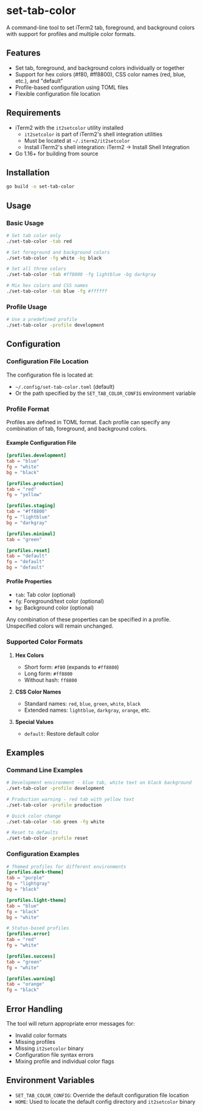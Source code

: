 # set-tab-color

A command-line tool to set iTerm2 tab, foreground, and background colors with support for profiles and multiple color formats.

## Features

- Set tab, foreground, and background colors individually or together
- Support for hex colors (#f80, #ff8800), CSS color names (red, blue, etc.), and "default"
- Profile-based configuration using TOML files
- Flexible configuration file location

## Requirements

- iTerm2 with the `it2setcolor` utility installed
  - `it2setcolor` is part of iTerm2's shell integration utilities
  - Must be located at `~/.iterm2/it2setcolor`
  - Install iTerm2's shell integration: iTerm2 → Install Shell Integration
- Go 1.16+ for building from source

## Installation

```bash
go build -o set-tab-color
```

## Usage

### Basic Usage

```bash
# Set tab color only
./set-tab-color -tab red

# Set foreground and background colors
./set-tab-color -fg white -bg black

# Set all three colors
./set-tab-color -tab #ff8800 -fg lightblue -bg darkgray

# Mix hex colors and CSS names
./set-tab-color -tab blue -fg #ffffff
```

### Profile Usage

```bash
# Use a predefined profile
./set-tab-color -profile development
```

## Configuration

### Configuration File Location

The configuration file is located at:
- `~/.config/set-tab-color.toml` (default)
- Or the path specified by the `SET_TAB_COLOR_CONFIG` environment variable

### Profile Format

Profiles are defined in TOML format. Each profile can specify any combination of tab, foreground, and background colors.

#### Example Configuration File

```toml
[profiles.development]
tab = "blue"
fg = "white"
bg = "black"

[profiles.production]
tab = "red"
fg = "yellow"

[profiles.staging]
tab = "#ff8800"
fg = "lightblue"
bg = "darkgray"

[profiles.minimal]
tab = "green"

[profiles.reset]
tab = "default"
fg = "default"
bg = "default"
```

#### Profile Properties

- `tab`: Tab color (optional)
- `fg`: Foreground/text color (optional)
- `bg`: Background color (optional)

Any combination of these properties can be specified in a profile. Unspecified colors will remain unchanged.

### Supported Color Formats

1. **Hex Colors**
   - Short form: `#f80` (expands to `#ff8800`)
   - Long form: `#ff8800`
   - Without hash: `ff8800`

2. **CSS Color Names**
   - Standard names: `red`, `blue`, `green`, `white`, `black`
   - Extended names: `lightblue`, `darkgray`, `orange`, etc.

3. **Special Values**
   - `default`: Restore default color

## Examples

### Command Line Examples

```bash
# Development environment - blue tab, white text on black background
./set-tab-color -profile development

# Production warning - red tab with yellow text
./set-tab-color -profile production

# Quick color change
./set-tab-color -tab green -fg white

# Reset to defaults
./set-tab-color -profile reset
```

### Configuration Examples

```toml
# Themed profiles for different environments
[profiles.dark-theme]
tab = "purple"
fg = "lightgray"
bg = "black"

[profiles.light-theme]
tab = "blue"
fg = "black"
bg = "white"

# Status-based profiles
[profiles.error]
tab = "red"
fg = "white"

[profiles.success]
tab = "green"
fg = "white"

[profiles.warning]
tab = "orange"
fg = "black"
```

## Error Handling

The tool will return appropriate error messages for:
- Invalid color formats
- Missing profiles
- Missing `it2setcolor` binary
- Configuration file syntax errors
- Mixing profile and individual color flags

## Environment Variables

- `SET_TAB_COLOR_CONFIG`: Override the default configuration file location
- `HOME`: Used to locate the default config directory and `it2setcolor` binary
